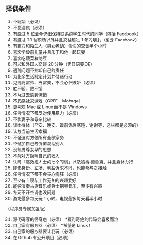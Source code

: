 择偶条件
--------

1. 不吸烟（必须）
2. 不耍酒疯（必须）
3. 有超过 5 位至今仍旧保持联系的学生时代的同学（包括 Facebook）
4. 有超过 20 位职场以外并且交往超过 1 年的朋友（包含 Facebook）
5. 有能力和陌生人（男女老幼）愉快的交谈半个小时
6. 喜欢学龄前儿童并且乐于和他一起玩耍
7. 喜欢吃蔬菜和纳豆
8. 可以和外国人交谈 20 分钟（但日语要OK）
9. 遇到问题不推卸自己的责任
10. 为业余生活制定计划并付诸行动
11. 见到高富帅、白富美，不会心怀嫉妒（必须）
12. 胜不骄、败不馁
13. 不为过去感到惋惜
14. 不反感社交游戏（GREE、Mobage）
15. 更喜欢 Mac 或 Linux 而不是 Windows
16. 任何情况下都反对使用暴力（必须）
17. 不拿妻子和母亲比较
18. 谈吐得体（早安、晚安、饭前饭后寒暄、谢谢等，这些都是必须的）
19. 认为当前生活幸福
20. 不强迫对方做所有全部家务
21. 不强加自己的价值观给别人
22. 没有男尊女卑的思想
23. 不向对方隐瞒自己的收入
24. 认同「高效能人士的七个习惯」以及彼得·德鲁克，并且身体力行
25. 即使身份、立场、利益诉求不同，也能够与之接触
26. 任何情况下都不会丧心病狂（必须）
27. 至少有 1 项与工作无关的兴趣爱好
28. 能够演奏古典音乐或爵士钢琴音乐，至少有兴趣
29. 冬天不开空调也没问题
30. 游戏最多每天玩 1 小时，电视最多每天看半小时

（程序员专属加强版）

31. 源代码写的很奇疤（必须） \*看到奇疤的代码会喜极而泣
32. 自己家有服务器（必须） \*希望是 Linux！
33. 自己家的服务器要让我玩（必须）
34. 在 Github 有公开项目（必须）

